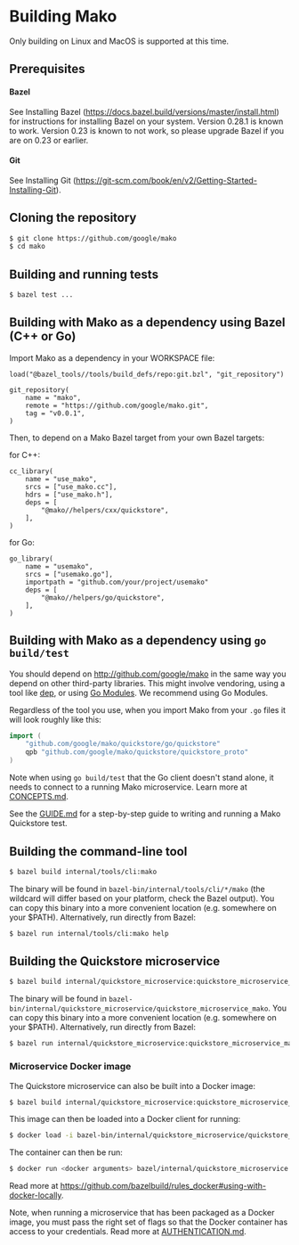 # Building Mako

Only building on Linux and MacOS is supported at this time.

## Prerequisites

#### Bazel

See Installing Bazel (https://docs.bazel.build/versions/master/install.html) for
instructions for installing Bazel on your system. Version 0.28.1 is known to
work. Version 0.23 is known to not work, so please upgrade Bazel if you are on
0.23 or earlier.

#### Git

See Installing Git
(https://git-scm.com/book/en/v2/Getting-Started-Installing-Git).

## Cloning the repository
```bash
$ git clone https://github.com/google/mako
$ cd mako
```

## Building and running tests
```bash
$ bazel test ...
```

## Building with Mako as a dependency using Bazel (C++ or Go)

Import Mako as a dependency in your WORKSPACE file:

```
load("@bazel_tools//tools/build_defs/repo:git.bzl", "git_repository")

git_repository(
    name = "mako",
    remote = "https://github.com/google/mako.git",
    tag = "v0.0.1",
)
```

Then, to depend on a Mako Bazel target from your own Bazel targets:

for C++:
```
cc_library(
    name = "use_mako",
    srcs = ["use_mako.cc"],
    hdrs = ["use_mako.h"],
    deps = [
        "@mako//helpers/cxx/quickstore",
    ],
)
```

for Go:
```
go_library(
    name = "usemako",
    srcs = ["usemako.go"],
    importpath = "github.com/your/project/usemako"
    deps = [
        "@mako//helpers/go/quickstore",
    ],
)
```

## Building with Mako as a dependency using `go build/test`

You should depend on http://github.com/google/mako in the same way you depend on
other third-party libraries. This might involve vendoring, using a tool like
[dep](https://github.com/golang/dep), or using
[Go Modules](https://github.com/golang/go/wiki/Modules). We recommend using
Go Modules.

Regardless of the tool you use, when you import Mako from your `.go` files it
will look roughly like this:
```go
import (
	"github.com/google/mako/quickstore/go/quickstore"
	qpb "github.com/google/mako/quickstore/quickstore_proto"
)
```

Note when using `go build/test` that the Go client doesn't stand alone, it needs
to connect to a running Mako microservice. Learn more at
[CONCEPTS.md](CONCEPTS.md#microservice).

See the [GUIDE.md](GUIDE.md) for a step-by-step guide to writing and running a Mako
Quickstore test.

## Building the command-line tool

```bash
$ bazel build internal/tools/cli:mako
```

The binary will be found in `bazel-bin/internal/tools/cli/*/mako` (the wildcard
will differ based on your platform, check the Bazel output). You can copy this
binary into a more convenient location (e.g. somewhere on your $PATH).
Alternatively, run directly from Bazel:

```bash
$ bazel run internal/tools/cli:mako help
```

## Building the Quickstore microservice
```bash
$ bazel build internal/quickstore_microservice:quickstore_microservice_mako
```

The binary will be found in
`bazel-bin/internal/quickstore_microservice/quickstore_microservice_mako`. You
can copy this binary into a more convenient location (e.g. somewhere on your
$PATH). Alternatively, run directly from Bazel:

```bash
$ bazel run internal/quickstore_microservice:quickstore_microservice_mako
```

### Microservice Docker image

The Quickstore microservice can also be built into a Docker image:

```bash
$ bazel build internal/quickstore_microservice:quickstore_microservice_mako_image.tar
```

This image can then be loaded into a Docker client for running:

```bash
$ docker load -i bazel-bin/internal/quickstore_microservice/quickstore_microservice_mako_image.tar
```

The container can then be run:

```bash
$ docker run <docker arguments> bazel/internal/quickstore_microservice:quickstore_microservice_mako_image
```

Read more at
https://github.com/bazelbuild/rules_docker#using-with-docker-locally.

Note, when running a microservice that has been packaged as a Docker image,
you must pass the right set of flags so that the Docker container has access
to your credentials. Read more at
[AUTHENTICATION.md](AUTHENTICATION.md#authenticating-from-a-docker-container).
